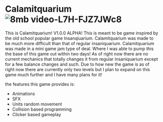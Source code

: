 # Calamitquarium![8mb video-L7H-FJZ7JWc8](https://user-images.githubusercontent.com/115129139/215933371-bd124fca-ee42-4afe-8496-94bbbe6b3e3e.gif)
This is Calamitquarium! V1.0.0 ALPHA! This is meant to be game inspired by the old school popular game Insanqiuarium. Calamitquarium was made to be much more difficult than that of regular insaniquarium. Calamitquarium was made in a mini game jam type of deal. Where I was able to pump this the base of this game out within two days! As of right now there are no current mechanics that totally changes it from regular insaniquarium except for a few balance changes and such. Due to how new the game is as of right now there are currently only two levels but I plan to expand on this game much further and I have many plans for it!

the features this game provides is:
- Animations
- SFX
- Units random movement
- Collision based programming
- Clicker based gameplay
